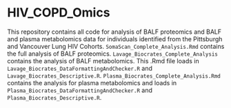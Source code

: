 # HIV_COPD_Omics
This repository contains all code for analysis of BALF proteomics and BALF and plasma metabolomics data for individuals identified from the Pittsburgh and Vancouver Lung HIV Cohorts. `SomaScan_Complete_Analysis.Rmd` contains the full analysis of BALF proteomics. `Lavage_Biocrates_Complete_Analysis` contains the analysis of BALF metabolomics. This .Rmd file loads in `Lavage_Biocrates_DataFormattingAndChecker.R` and `Lavage_Biocrates_Descriptive.R`. `Plasma_Biocrates_Complete_Analysis.Rmd` contains the analysis for plasma metabolomics and loads in `Plasma_Biocrates_DataFormattingAndChecker.R` and `Plasma_Biocrates_Descriptive.R`. 
